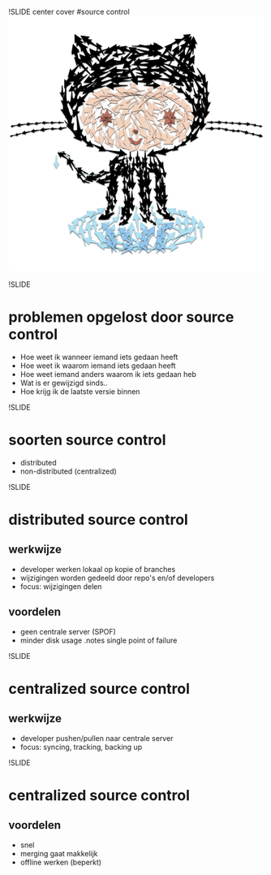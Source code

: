 !SLIDE center cover
#source control
![background](../img/background-source-control.png)

!SLIDE
# problemen opgelost door source control
* Hoe weet ik wanneer iemand iets gedaan heeft
* Hoe weet ik waarom iemand iets gedaan heeft
* Hoe weet iemand anders waarom ik iets gedaan heb
* Wat is er gewijzigd sinds..
* Hoe krijg ik de laatste versie binnen

!SLIDE
# soorten source control
* distributed
* non-distributed (centralized)

!SLIDE
# distributed source control
## werkwijze
* developer werken lokaal op kopie of branches
* wijzigingen worden gedeeld door repo's en/of developers
* focus: wijzigingen delen

## voordelen
* geen centrale server (SPOF)
* minder disk usage
.notes single point of failure

!SLIDE
# centralized source control
## werkwijze
* developer pushen/pullen naar centrale server
* focus: syncing, tracking, backing up


!SLIDE
# centralized source control
## voordelen
* snel
* merging gaat makkelijk
* offline werken (beperkt)
